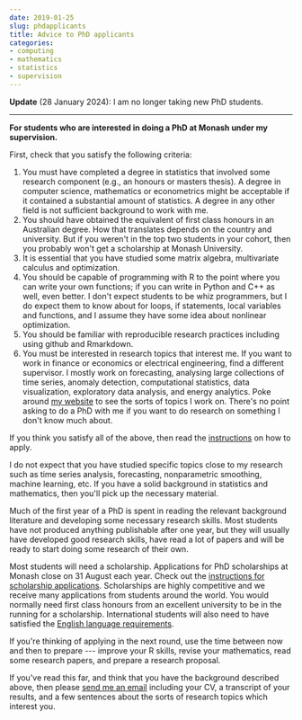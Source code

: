 ```yaml
---
date: 2019-01-25
slug: phdapplicants
title: Advice to PhD applicants
categories:
- computing
- mathematics
- statistics
- supervision
---
```


**Update** (28 January 2024): I am no longer taking new PhD students.

* * *

**For students who are interested in doing a PhD at Monash under my supervision.**

First, check that you satisfy the following criteria:

  1. You must have completed a degree in statistics that involved some research component (e.g., an honours or masters thesis). A degree in computer science, mathematics or econometrics might be acceptable if it contained a substantial amount of statistics. A degree in any other field is not sufficient background to work with me.
  2. You should have obtained the equivalent of first class honours in an Australian degree. How that translates depends on the country and university. But if you weren't in the top two students in your cohort, then you probably won't get a scholarship at Monash University.
  1. It is essential that you have studied some matrix algebra, multivariate calculus and optimization.
  1. You should be capable of programming with R to the point where you can write your own functions; if you can write in Python and C++ as well, even better. I don't expect students to be whiz programmers, but I do expect them to know about for loops, if statements, local variables and functions, and I assume they have some idea about nonlinear optimization.
  1. You should be familiar with reproducible research practices including using github and Rmarkdown.
  1. You must be interested in research topics that interest me. If you want to work in finance or economics or electrical engineering, find a different supervisor. I mostly work on forecasting, analysing large collections of time series, anomaly detection, computational statistics, data visualization, exploratory data analysis, and energy analytics. Poke around [my website](/) to see the sorts of topics I work on. There's no point asking to do a PhD with me if you want to do research on something I don't know much about.

If you think you satisfy all of the above, then read the [instructions](https://www.monash.edu/business/research/graduate-research-program/doctor-of-philosophy/how-to-apply) on how to apply.

I do not expect that you have studied specific topics close to my research such as time series analysis, forecasting, nonparametric smoothing, machine learning, etc. If you have a solid background in statistics and mathematics, then you'll pick up the necessary material.

Much of the first year of a PhD is spent in reading the relevant background literature and developing some necessary research skills. Most students have not produced anything publishable after one year, but they will usually have developed good research skills, have read a lot of papers and will be ready to start doing some research of their own.

Most students will need a scholarship. Applications for PhD scholarships at Monash close on 31&nbsp;August each year. Check out the [instructions for scholarship applications](https://www.monash.edu/graduate-research/study/scholarships). Scholarships are highly competitive and we receive many applications from students around the world. You would normally need first class honours from an excellent university to be in the running for a scholarship. International students will also need to have satisfied the [English language requirements](https://www.monash.edu/graduate-research/support-and-resources/handbooks/content/chapter-two/2-2).

If you're thinking of applying in the next round, use the time between now and then to prepare --- improve your R skills, revise your mathematics, read some research papers, and prepare a research proposal.

If you've read this far, and think that you have the background described above, then please [send me an email](mailto:Rob.Hyndman@monash.edu) including your CV, a transcript of your results, and a few sentences about the sorts of research topics which interest you.
